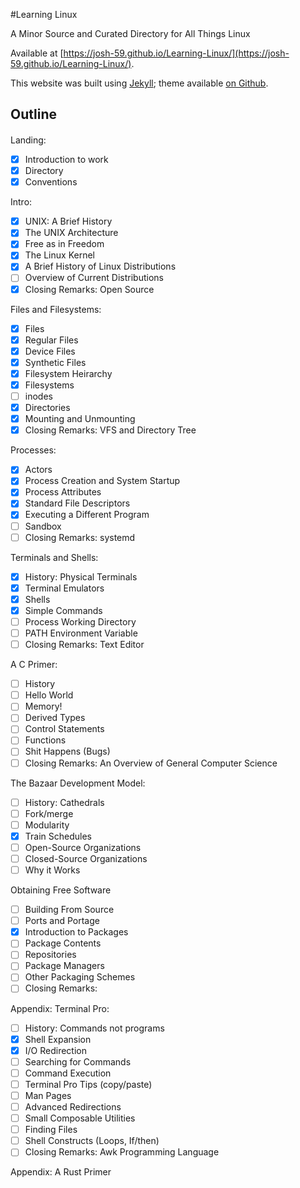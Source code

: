 #Learning Linux

A Minor Source and Curated Directory for All Things Linux

Available at [https://josh-59.github.io/Learning-Linux/](https://josh-59.github.io/Learning-Linux/).

This website was built using [Jekyll](https://jekyllrb.com/); theme
available [on Github](https://github.com/josh-59/Book-Like).

## Outline
#### 

Landing:
- [x] Introduction to work
- [x] Directory
- [x] Conventions

Intro:
- [x] UNIX: A Brief History
- [x] The UNIX Architecture
- [x] Free as in Freedom
- [x] The Linux Kernel
- [x] A Brief History of Linux Distributions
- [ ] Overview of Current Distributions
- [x] Closing Remarks: Open Source

Files and Filesystems:
- [x] Files
- [x] Regular Files
- [x] Device Files
- [x] Synthetic Files
- [x] Filesystem Heirarchy
- [x] Filesystems
- [ ] inodes
- [x] Directories
- [x] Mounting and Unmounting
- [x] Closing Remarks: VFS and Directory Tree

Processes:
- [x] Actors
- [x] Process Creation and System Startup
- [x] Process Attributes
- [x] Standard File Descriptors
- [x] Executing a Different Program
- [ ] Sandbox
- [ ] Closing Remarks: systemd

Terminals and Shells:
- [x] History: Physical Terminals
- [x] Terminal Emulators
- [x] Shells
- [x] Simple Commands
- [ ] Process Working Directory
- [ ] PATH Environment Variable
- [ ] Closing Remarks: Text Editor

A C Primer:
- [ ] History
- [ ] Hello World
- [ ] Memory!
- [ ] Derived Types
- [ ] Control Statements
- [ ] Functions
- [ ] Shit Happens (Bugs)
- [ ] Closing Remarks: An Overview of General Computer Science

The Bazaar Development Model:
- [ ] History: Cathedrals 
- [ ] Fork/merge
- [ ] Modularity
- [X] Train Schedules
- [ ] Open-Source Organizations
- [ ] Closed-Source Organizations
- [ ] Why it Works

Obtaining Free Software
- [ ] Building From Source
- [ ] Ports and Portage
- [X] Introduction to Packages
- [ ] Package Contents
- [ ] Repositories
- [ ] Package Managers
- [ ] Other Packaging Schemes
- [ ] Closing Remarks:

Appendix: Terminal Pro:
- [ ] History: Commands not programs
- [x] Shell Expansion
- [x] I/O Redirection
- [ ] Searching for Commands
- [ ] Command Execution
- [ ] Terminal Pro Tips (copy/paste)
- [ ] Man Pages
- [ ] Advanced Redirections
- [ ] Small Composable Utilities
- [ ] Finding Files 
- [ ] Shell Constructs (Loops, If/then)
- [ ] Closing Remarks: Awk Programming Language

Appendix: A Rust Primer
